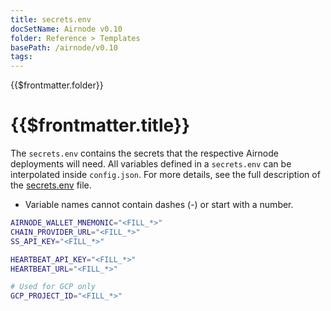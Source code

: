 ```yaml
---
title: secrets.env
docSetName: Airnode v0.10
folder: Reference > Templates
basePath: /airnode/v0.10
tags:
---
```


<TitleSpan>{{$frontmatter.folder}}</TitleSpan>

# {{$frontmatter.title}}

<VersionWarning/>

The `secrets.env` contains the secrets that the respective Airnode deployments
will need. All variables defined in a `secrets.env` can be interpolated inside
`config.json`. For more details, see the full description of the
[secrets.env](../deployment-files/secrets-env.md) file.

- Variable names cannot contain dashes (-) or start with a number.

```sh
AIRNODE_WALLET_MNEMONIC="<FILL_*>"
CHAIN_PROVIDER_URL="<FILL_*>"
SS_API_KEY="<FILL_*>"

HEARTBEAT_API_KEY="<FILL_*>"
HEARTBEAT_URL="<FILL_*>"

# Used for GCP only
GCP_PROJECT_ID="<FILL_*>"
```
